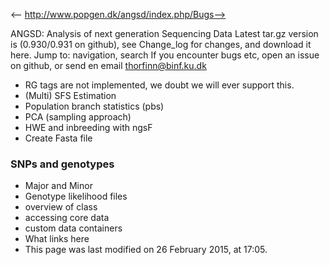 <-- http://www.popgen.dk/angsd/index.php/Bugs-->

ANGSD: Analysis of next generation Sequencing Data
Latest tar.gz version is (0.930/0.931 on github), see Change_log for changes, and download it  here.
Jump to: navigation, search
If you encounter bugs etc, open an issue on github, or send en email thorfinn@binf.ku.dk
* RG tags are not implemented, we doubt we will ever support this.
* (Multi) SFS Estimation
* Population branch statistics (pbs)
* PCA (sampling approach)
* HWE and inbreeding with ngsF
* Create Fasta file
### SNPs and genotypes
* Major and Minor
* Genotype likelihood files
* overview of class
* accessing core data
* custom data containers
* What links here
* This page was last modified on 26 February 2015, at 17:05.